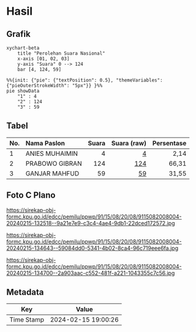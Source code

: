 # Hasil

## Grafik

```mermaid
xychart-beta
    title "Perolehan Suara Nasional"
    x-axis [01, 02, 03]
    y-axis "Suara" 0 --> 124
    bar [4, 124, 59]
```

```mermaid
%%{init: {"pie": {"textPosition": 0.5}, "themeVariables": {"pieOuterStrokeWidth": "5px"}} }%%
pie showData
    "1" : 4
    "2" : 124
    "3" : 59
```

## Tabel

| No. | Nama Paslon    | Suara | Suara (raw) | Persentase |
|:--- |:-------------- | -----:| -----------:| ----------:|
| 1   | ANIES MUHAIMIN | 4     | [4][p-1]    | 2,14       |
| 2   | PRABOWO GIBRAN | 124   | [124][p-2]  | 66,31      |
| 3   | GANJAR MAHFUD  | 59    | [59][p-3]   | 31,55      |


[p-1]: https://github.com/gigit-pemilu/pemilu-2024/blob/main/pilpres/hitung-suara/sub/91-papua/sub/15-waropen/sub/08-urei-faisei/sub/2008-usaiwa/sub/004-tps/sub/paslon-1.txt
[p-2]: https://github.com/gigit-pemilu/pemilu-2024/blob/main/pilpres/hitung-suara/sub/91-papua/sub/15-waropen/sub/08-urei-faisei/sub/2008-usaiwa/sub/004-tps/sub/paslon-2.txt
[p-3]: https://github.com/gigit-pemilu/pemilu-2024/blob/main/pilpres/hitung-suara/sub/91-papua/sub/15-waropen/sub/08-urei-faisei/sub/2008-usaiwa/sub/004-tps/sub/paslon-3.txt

## Foto C Plano

https://sirekap-obj-formc.kpu.go.id/edcc/pemilu/ppwp/91/15/08/20/08/9115082008004-20240215-132518--9a21e7e9-c3c4-4ae4-9db1-22dced172572.jpg

https://sirekap-obj-formc.kpu.go.id/edcc/pemilu/ppwp/91/15/08/20/08/9115082008004-20240215-134643--59084dd0-5341-4b02-8ca4-96c719eee6fa.jpg

https://sirekap-obj-formc.kpu.go.id/edcc/pemilu/ppwp/91/15/08/20/08/9115082008004-20240215-134700--2a903aac-c552-481f-a221-1043355c7c56.jpg


## Metadata

| Key        | Value               |
| ---------- | ------------------- |
| Time Stamp | 2024-02-15 19:00:26 |



